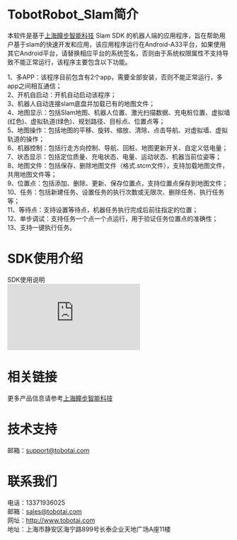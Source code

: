 # TobotRobot_Slam简介
本软件是基于[上海瞳步智能科技](http://www.tobotai.com) Slam SDK 的机器人端的应用程序，旨在帮助用户基于slam的快速开发和应用，该应用程序运行在Android-A33平台，如果使用其它Android平台，请替换相应平台的系统签名，否则由于系统权限属性不支持导致不能正常运行，该程序主要包含以下功能。

1、多APP：该程序目前包含有2个app，需要全部安装，否则不能正常运行，多app之间相互通信；  
2、开机自启动：开机自动启动该程序；  
3、机器人自动连接slam底盘并加载已有的地图文件；     
4、地图显示：包括Slam地图、机器人位置、激光扫描数据、充电桩位置、虚拟墙(红色)、虚拟轨道(绿色)、规划路径、目标点、位置点等；  
5、地图操作：包括地图的平移、旋转、缩放、清除、点击导航、对虚拟墙、虚拟轨道的操作；  
6、机器控制：包括行走方向控制、导航、回桩、地图更新开关、自定义低电量；    
7、状态显示：包括定位质量、充电状态、电量、运动状态、机器当前位姿等；  
8、地图文件：包括保存、删除地图文件（格式.stcm文件），支持加载地图文件，共用地图文件等；  
9、位置点：包括添加、删除、更新、保存位置点，支持位置点保存到地图文件；  
10、任务：包括新建任务、设置任务的执行次数或无限次、删除任务、执行任务等；  
11、等待点：支持设置等待点，机器任务执行完成后前往指定的位置；  
12、单步调试：支持任务一个点一个点运行，用于验证任务位置点的准确性；    
13、支持一键执行任务。

# SDK使用介绍
SDK使用说明  
![详情](https://github.com/tobotai/TobotRobot_Slam/blob/master/doc/%E7%9E%B3%E6%AD%A5%E5%BA%95%E7%9B%98%E5%AF%BC%E8%88%AAsdk-2.5.0%E4%BD%BF%E7%94%A8%E6%96%87%E6%A1%A3%E8%AF%B4%E6%98%8E.pdf)  

# 相关链接
更多产品信息请参考[上海瞳步智能科技](http://www.tobotai.com) 

# 技术支持
邮箱：support@tobotai.com

# 联系我们
电话：13371936025  
邮箱：sales@tobotai.com  
网址：http://www.tobotai.com  
地址：上海市静安区海宁路899号长泰企业天地广场A座11楼  
